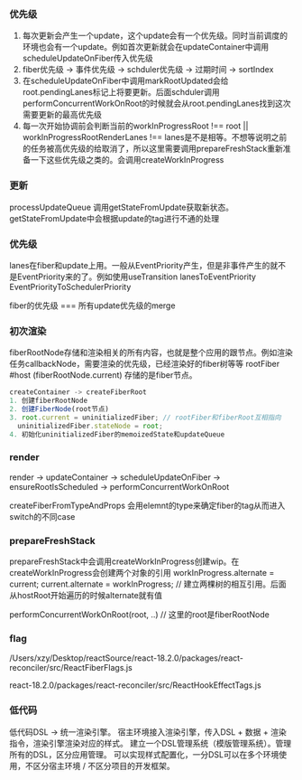 ### 优先级
1. 每次更新会产生一个update，这个update会有一个优先级。同时当前调度的环境也会有一个update。例如首次更新就会在updateContainer中调用scheduleUpdateOnFiber传入优先级
2. fiber优先级 -> 事件优先级 -> schduler优先级 -> 过期时间 -> sortIndex
3. 在scheduleUpdateOnFiber中调用markRootUpdated会给root.pendingLanes标记上将要更新。后面schduler调用performConcurrentWorkOnRoot的时候就会从root.pendingLanes找到这次需要更新的最高优先级
4. 每一次开始协调前会判断当前的workInProgressRoot !== root || workInProgressRootRenderLanes !== lanes是不是相等。不想等说明之前的任务被高优先级的给取消了，所以这里需要调用prepareFreshStack重新准备一下这些优先级之类的。会调用createWorkInProgress


### 更新
processUpdateQueue 调用getStateFromUpdate获取新状态。getStateFromUpdate中会根据update的tag进行不通的处理

### 优先级
lanes在fiber和update上用。一般从EventPriority产生，但是非事件产生的就不是EventPriority来的了。例如使用useTransition
lanesToEventPriority
EventPriorityToSchedulerPriority

fiber的优先级 === 所有update优先级的merge

### 初次渲染
fiberRootNode存储和渲染相关的所有内容，也就是整个应用的跟节点。例如渲染任务callbackNode，需要渲染的优先级，已经渲染好的fiber树等等
rootFiber #host (fiberRootNode.current) 存储的是fiber节点。
```js
createContainer -> createFiberRoot
1. 创建fiberRootNode
2. 创建FiberNode(root节点)
3. root.current = uninitializedFiber; // rootFiber和fiberRoot互相指向
  uninitializedFiber.stateNode = root;
4. 初始化uninitializedFiber的memoizedState和updateQueue
```

### render
render -> updateContainer -> scheduleUpdateOnFiber -> ensureRootIsScheduled -> performConcurrentWorkOnRoot


createFiberFromTypeAndProps 会用elemnt的type来确定fiber的tag从而进入 switch的不同case


### prepareFreshStack
prepareFreshStack中会调用createWorkInProgress创建wip。在createWorkInProgress会创建两个对象的引用
  workInProgress.alternate = current;
  current.alternate = workInProgress; // 建立两棵树的相互引用。后面从hostRoot开始遍历的时候alternate就有值

performConcurrentWorkOnRoot(root, ..) // 这里的root是fiberRootNode



### flag

/Users/xzy/Desktop/reactSource/react-18.2.0/packages/react-reconciler/src/ReactFiberFlags.js

react-18.2.0/packages/react-reconciler/src/ReactHookEffectTags.js



### 低代码
低代码DSL -> 统一渲染引擎。
宿主环境接入渲染引擎，传入DSL + 数据 + 渲染指令，渲染引擎渲染对应的样式。
建立一个DSL管理系统（模版管理系统）。管理所有的DSL，区分应用管理。
可以实现样式配置化，一分DSL可以在多个环境使用，不区分宿主环境 / 不区分项目的开发框架。
